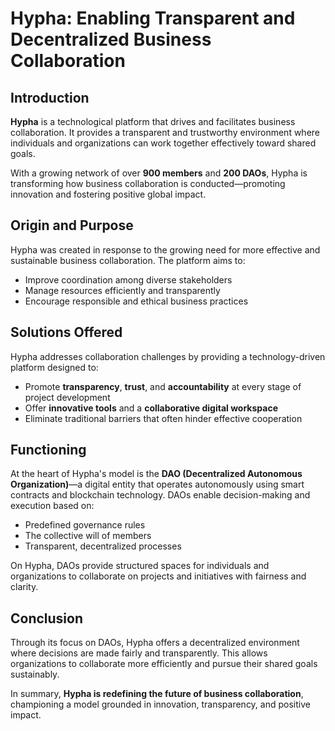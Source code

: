 # Hypha: Enabling Transparent and Decentralized Business Collaboration

## Introduction

**Hypha** is a technological platform that drives and facilitates business collaboration. It provides a transparent and trustworthy environment where individuals and organizations can work together effectively toward shared goals.

With a growing network of over **900 members** and **200 DAOs**, Hypha is transforming how business collaboration is conducted—promoting innovation and fostering positive global impact.

## Origin and Purpose

Hypha was created in response to the growing need for more effective and sustainable business collaboration. The platform aims to:

- Improve coordination among diverse stakeholders  
- Manage resources efficiently and transparently  
- Encourage responsible and ethical business practices  

## Solutions Offered

Hypha addresses collaboration challenges by providing a technology-driven platform designed to:

- Promote **transparency**, **trust**, and **accountability** at every stage of project development  
- Offer **innovative tools** and a **collaborative digital workspace**  
- Eliminate traditional barriers that often hinder effective cooperation  

## Functioning

At the heart of Hypha's model is the **DAO (Decentralized Autonomous Organization)**—a digital entity that operates autonomously using smart contracts and blockchain technology. DAOs enable decision-making and execution based on:

- Predefined governance rules  
- The collective will of members  
- Transparent, decentralized processes  

On Hypha, DAOs provide structured spaces for individuals and organizations to collaborate on projects and initiatives with fairness and clarity.

## Conclusion

Through its focus on DAOs, Hypha offers a decentralized environment where decisions are made fairly and transparently. This allows organizations to collaborate more efficiently and pursue their shared goals sustainably.

In summary, **Hypha is redefining the future of business collaboration**, championing a model grounded in innovation, transparency, and positive impact.
